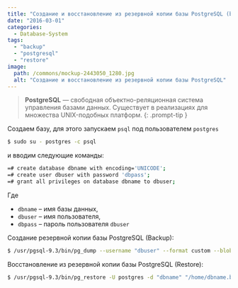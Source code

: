 ```yaml
---
title: "Создание и восстановление из резервной копии базы PostgreSQL (backup and restore)"
date: "2016-03-01"
categories: 
  - Database-System
tags: 
  - "backup"
  - "postgresql"
  - "restore"
image:
  path: /commons/mockup-2443050_1280.jpg
  alt: "Создание и восстановление из резервной копии базы PostgreSQL"
---
```


> **PostgreSQL** — свободная объектно-реляционная система управления базами данных. Существует в реализациях для множества UNIX-подобных платформ.
{: .prompt-tip }

Создаем базу, для этого запускаем `psql` под пользователем `postgres`

```sh
$ sudo su - postgres -c psql
```

и вводим следующие команды:

```sh
=# create database dbname with encoding='UNICODE';
=# create user dbuser with password 'dbpass';
=# grant all privileges on database dbname to dbuser;
```

Где
- `dbname` – имя базы данных,
- `dbuser` – имя пользователя,
- `dbpass` – пароль пользователя `dbuser`

Создание резервной копии базы PostgreSQL (Backup):

```sh
$ /usr/pgsql-9.3/bin/pg_dump --username "dbuser" --format custom --blobs --encoding UTF8 --verbose --file "/home/dbname.backup" "dbname"
```

Восстановление из резервной копии базы PostgreSQL (Restore):

```sh
$ /usr/pgsql-9.3/bin/pg_restore -U postgres -d "dbname" "/home/dbname.backup"
```
